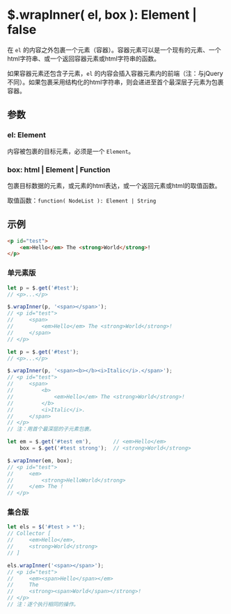 # $.wrapInner( el, box ): Element | false

在 `el` 的内容之外包裹一个元素（容器）。容器元素可以是一个现有的元素、一个html字符串、或一个返回容器元素或html字符串的函数。

如果容器元素还包含子元素，`el` 的内容会插入容器元素内的前端（注：与jQuery不同）。如果包裹采用结构化的html字符串，则会递进至首个最深层子元素为包裹容器。


## 参数

### el: Element

内容被包裹的目标元素，必须是一个 `Element`。


### box: html | Element | Function

包裹目标数据的元素，或元素的html表达，或一个返回元素或html的取值函数。

取值函数：`function( NodeList ): Element | String`


## 示例

```html
<p id="test">
    <em>Hello</em> The <strong>World</strong>!
</p>
```


### 单元素版

```js
let p = $.get('#test');
// <p>...</p>

$.wrapInner(p, '<span></span>');
// <p id="test">
//     <span>
//         <em>Hello</em> The <strong>World</strong>!
//     </span>
// </p>
```

```js
let p = $.get('#test');
// <p>...</p>

$.wrapInner(p, '<span><b></b><i>Italic</i>.</span>');
// <p id="test">
//     <span>
//         <b>
//             <em>Hello</em> The <strong>World</strong>!
//         </b>
//         <i>Italic</i>.
//     </span>
// </p>
// 注：用首个最深层的子元素包裹。
```

```js
let em = $.get('#test em'),       // <em>Hello</em>
    box = $.get('#test strong');  // <strong>World</strong>

$.wrapInner(em, box);
// <p id="test">
//     <em>
//         <strong>HelloWorld</strong>
//     </em> The !
// </p>
```


### 集合版

```js
let els = $('#test > *');
// Collector [
//     <em>Hello</em>,
//     <strong>World</strong>
// ]

els.wrapInner('<span></span>');
// <p id="test">
//     <em><span>Hello</span></em>
//     The
//     <strong><span>World</span></strong>!
// </p>
// 注：逐个执行相同的操作。
```
